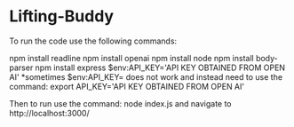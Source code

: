 # Lifting-Buddy

To run the code use the following commands:

npm install readline
npm install openai
npm install node
npm install body-parser
npm install express
$env:API_KEY='API KEY OBTAINED FROM OPEN AI'
*sometimes $env:API_KEY= does not work and instead need to use the command: export API_KEY='API KEY OBTAINED FROM OPEN AI'

Then to run use the command: node index.js and navigate to http://localhost:3000/
